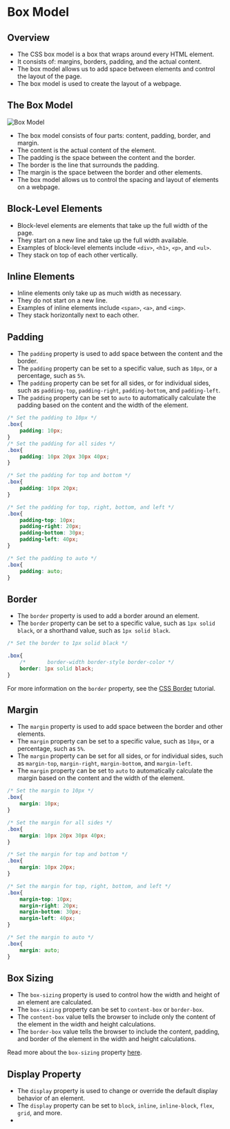 # Box Model

## Overview

- The CSS box model is a box that wraps around every HTML element.
- It consists of: margins, borders, padding, and the actual content.
- The box model allows us to add space between elements and control the layout of the page.
- The box model is used to create the layout of a webpage.

## The Box Model

![Box Model](https://codaio.imgix.net/docs/yrqG8B5yKE/blobs/bl-KkdkXDfIXl/f5000d9b66666fd26702de83e84882e6ddb0ee33fc88b6cb335cdcff8cbbd96503365f7d5b7f6385b71db0e69f1886c9df666188dc12bdcab18476b9ab5a63c97da008a989e83d57463186093b991a02bf0a29af0792b1c36301d813c37d2e85a9f9881c?auto=format%2Ccompress&fit=max)

- The box model consists of four parts: content, padding, border, and margin.
- The content is the actual content of the element.
- The padding is the space between the content and the border.
- The border is the line that surrounds the padding.
- The margin is the space between the border and other elements.
- The box model allows us to control the spacing and layout of elements on a webpage.
  
## Block-Level Elements

- Block-level elements are elements that take up the full width of the page.
- They start on a new line and take up the full width available.
- Examples of block-level elements include `<div>`, `<h1>`, `<p>`, and `<ul>`.
- They stack on top of each other vertically.

## Inline Elements

- Inline elements only take up as much width as necessary.
- They do not start on a new line.
- Examples of inline elements include `<span>`, `<a>`, and `<img>`.
- They stack horizontally next to each other.

## Padding

- The `padding` property is used to add space between the content and the border.
- The `padding` property can be set to a specific value, such as `10px`, or a percentage, such as `5%`.
- The `padding` property can be set for all sides, or for individual sides, such as `padding-top`, `padding-right`, `padding-bottom`, and `padding-left`.
- The `padding` property can be set to `auto` to automatically calculate the padding based on the content and the width of the element.

```css
/* Set the padding to 10px */
.box{
    padding: 10px;
}
/* Set the padding for all sides */
.box{
    padding: 10px 20px 30px 40px;
}

/* Set the padding for top and bottom */
.box{
    padding: 10px 20px;
}

/* Set the padding for top, right, bottom, and left */
.box{
    padding-top: 10px;
    padding-right: 20px;
    padding-bottom: 30px;
    padding-left: 40px;
}

/* Set the padding to auto */
.box{
    padding: auto;
}
```

## Border

- The `border` property is used to add a border around an element.
- The `border` property can be set to a specific value, such as `1px solid black`, or a shorthand value, such as `1px solid black`.
  
```css
/* Set the border to 1px solid black */

.box{
    /*       border-width border-style border-color */
    border: 1px solid black;
}
```

For more information on the `border` property, see the [CSS Border](https://developer.mozilla.org/en-US/docs/Web/CSS/border-style) tutorial.

## Margin

- The `margin` property is used to add space between the border and other elements.
- The `margin` property can be set to a specific value, such as `10px`, or a percentage, such as `5%`.
- The `margin` property can be set for all sides, or for individual sides, such as `margin-top`, `margin-right`, `margin-bottom`, and `margin-left`.
- The `margin` property can be set to `auto` to automatically calculate the margin based on the content and the width of the element.

```css
/* Set the margin to 10px */
.box{
    margin: 10px;
}

/* Set the margin for all sides */
.box{
    margin: 10px 20px 30px 40px;
}

/* Set the margin for top and bottom */
.box{
    margin: 10px 20px;
}

/* Set the margin for top, right, bottom, and left */
.box{
    margin-top: 10px;
    margin-right: 20px;
    margin-bottom: 30px;
    margin-left: 40px;
}

/* Set the margin to auto */
.box{
    margin: auto;
}
```

## Box Sizing

- The `box-sizing` property is used to control how the width and height of an element are calculated.
- The `box-sizing` property can be set to `content-box` or `border-box`.
- The `content-box` value tells the browser to include only the content of the element in the width and height calculations.
- The `border-box` value tells the browser to include the content, padding, and border of the element in the width and height calculations.

Read more about the `box-sizing` property [here](https://developer.mozilla.org/en-US/docs/Web/CSS/box-sizing).

## Display Property

- The `display` property is used to change or override the default display behavior of an element.
- The `display` property can be set to `block`, `inline`, `inline-block`, `flex`, `grid`, and more.
- 


